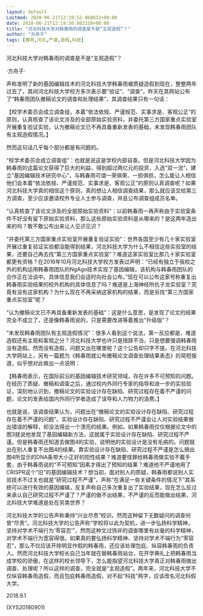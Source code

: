 ```yaml
---
layout: default
Lastmod: 2020-06-21T12:19:52.068832+00:00
date: 2020-06-21T12:19:50.082310+00:00
title: "河北科技大学对韩春雨的调查是不是“主观造假”？"
author: "方舟子"
tags: [春雨,河北,严谨,造假,科技]
---
```


河北科技大学对韩春雨的调查是不是“主观造假”？

·方舟子·

声称发明了新的基因编辑技术的河北科技大学韩春雨被质疑造假到现在，整整两年过去了，其间河北科技大学校方多次表示要“验证”、“调查”，昨天在其网站公布了“韩春雨团队撤稿论文的调查和处理结果”，其调查结果只有一句话：

【校学术委员会成立调查组，本着“依法依规、严谨规范、实事求是、客观公正”的原则，认真核查了该论文涉及的全部原始实验资料，并委托第三方国家重点实验室开展重复验证实验，认为撤稿论文已不再具备重新发表的基础，未发现韩春雨团队有主观造假情况。】

然而这句话几乎每个部分都是有问题的。

“校学术委员会成立调查组”：也就是说这是学校内部自查。但是河北科技大学因为韩春雨的这篇论文获得了巨大的利益，得到超过两亿元的投资，入选“双一流”，建立“基因编辑技术研究中心”，与韩春雨可谓一荣俱荣、一损俱损，怎么能让人相信他们会本着“依法依规、严谨规范、实事求是、客观公正”的原则认真调查呢？如果河北科技大学真的相信这个原则，真的想让人相信调查结果，那么就应该交给第三方调查，至少应该邀请校外专业人士参与调查，并且公布调查组成员名单。

“认真核查了该论文涉及的全部原始实验资料”：以前韩春雨一再声称由于实验室条件不好没有留下原始实验资料，那么这些原始实验资料是从哪来的？是这两年造出来的吗？敢不敢公布出来让人见识见识？

“并委托第三方国家重点实验室开展重复验证实验”：世界各国至少有几十家实验室开展过重复验证实验都没能得到结果，河北科技大学为什么不相信这些实验室的结果，还要自己再去找“第三方国家重点实验室”？难道这家实验室比那几十家实验室都更有资格？在2016年10月河北科技大学校方发表过声明：“已经有独立于我校之外的机构运用韩春雨团队的NgAgo技术实现了基因编辑，该机构与韩春雨团队的合作正在洽谈中。具体信息我们会适时向社会公布。”现在可以公布这家号称重复出韩春雨实验结果的校外机构的具体信息了吗？难道是上海神经所仇子龙实验室？究竟有没有这家机构？为什么现在不再采纳这家机构的结果，而是另找“第三方国家重点实验室”呢？

“认为撤稿论文已不再具备重新发表的基础”：这是什么意思，是发现了论文的结果完全不成立了，还是像韩春雨说的，只是需要改进等着推出“升级版”？

“未发现韩春雨团队有主观造假情况”：很多人看到这个说法，第一反应都是，难道造假还有主观和客观之分？河北科技大学也许只是措辞不当，只是想要强调韩春雨没有造假。然而没有造假，问题又出在哪里呢？这个公告却只字不提。在河北科技大学网站上，另有一篇题为《韩春雨就公布撤稿论文调查处理结果表态》的简短报道，似乎想对此做出一点说明：

【韩春雨表示，在国际前沿的基因编辑技术研究领域，存在许多不可预知的问题。在经历了质疑、撤稿和调查之后，通过校内外同行专家的指导和进一步的实验验证，深刻地认识到，撤稿论文的实验设计存在缺陷、研究过程存在着不严谨的问题，论文的发表给国内外同行学者造成了误导和人力物力的浪费。】

也就是说，该调查结果认为，问题出在“撤稿论文的实验设计存在缺陷、研究过程存在着不严谨的问题”。实验设计存在缺陷、研究过程不严谨会让人对实验结果做出错误的解释，却没法得出一个漂亮的结果。例如，如果韩春雨仅仅根据论文中的图3就说他发现了基因编辑新方法，这就属于实验设计存在缺陷、研究过程不严谨。但是韩春雨还知道去做图4的实验，说明他的实验设计是没有毛病的。问题就出在别人重复不出图4的结果。靠实验设计存在缺陷、研究过程不严谨是怎么搞出图4所显示的DNA条带大小正好的阳性结果？难道要怪罪给韩春雨做实验不戴手套，由于韩春雨说的“不可预知”因素才得出了预知的结果？难道他不严谨地用了CRISPR这个“旧”的基因编辑技术？想当初，面对别人的质疑，韩春雨都说别人实验技术不过关也就是“研究过程不严谨”，声称“在满足一些关键条件的情况下”其系统可以进行有效的基因编辑，反复声称自己多次重复出了实验结果，现在怎么反过来承认自己研究过程不严谨了？严谨的做不出结果，不严谨的反而能做出结果，河北科技大学难道是处在另类世界？

河北科技大学的公告声称秉持“兴业尽责”校训，然而这种留下无数疑问的调查何曾“尽责”。河北科技大学的公告声称“学校将以此为契机，进一步弘扬科学精神，坚持对学术不端行为‘零容忍’”，然而这种文过饰非的调查哪里有丝毫的科学精神，对学术不端行为宽容得很。如果真的要弘扬科学精神、坚持对学术不端行为“零容忍”，那么不仅应该开除明显作假的韩春雨，还应该处理包庇、纵容韩春雨的负责人。然而河北科技大学校长自己当年就在替韩春雨站台，在开学典礼上把韩春雨当成学校的骄傲，在这样的校长领导下，怎么能指望河北科技大学真正对韩春雨做出调查、处理呢？所以这样的调查，完全就是“主观造假”。两年来，河北科技大学不仅纵容韩春雨造假，而且包庇韩春雨造假，对不起“科技”两字，应该改名河北科假大学。

2018.9.1

(XYS20180901)

